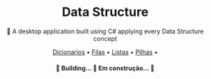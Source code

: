 <h1 align=center> Data Structure </h1>

<p align=center>🚀 A desktop application built using C# applying every Data Structure concept</p>

<p align=center>
    <a href="#Dicionarios">Dicionarios</a> •
    <a href="#Filas">Filas</a> •
    <a href="#Listas">Listas</a> •
    <a href="#Pilhas">Pilhas</a> •
</p>

<h4 align="center"> 
	🚧  Building... 🚀 Em construção...  🚧
</h4>
